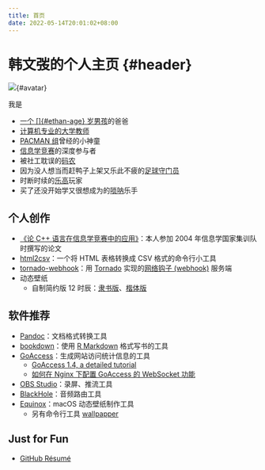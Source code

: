 ```yaml
---
title: 首页
date: 2022-05-14T20:01:02+08:00
---
```


# 韩文弢的个人主页 {#header}

![](hanwentao.png){#avatar}

我是

* [一个 []{#ethan-age} 岁男孩](https://hanyicheng.net)的爸爸
* [计算机专业的大学教师](https://www.cs.tsinghua.edu.cn/info/1114/3524.htm)
* [PACMAN 组](https://pacman.cs.tsinghua.edu.cn)曾经的小神童
* [信息学竞赛](https://noi.cn)的深度参与者
* 被社工耽误的[码农](https://github.com/hanwentao)
* 因为没人想当而赶鸭子上架又乐此不疲的[足球守门员](https://en.wikipedia.org/wiki/Goalkeeper_(association_football))
* 时断时续的[乐高](https://www.lego.com/zh-cn)玩家
* 买了还没开始学又很想成为的[唢呐](https://en.wikipedia.org/wiki/Suona)乐手

## 个人创作

* [《论 C++ 语言在信息学竞赛中的应用》](cpp-in-oi/)：本人参加 2004 年信息学国家集训队时撰写的论文
* [html2csv](https://github.com/hanwentao/html2csv)：一个将 HTML 表格转换成 CSV 格式的命令行小工具
* [tornado-webhook](https://github.com/hanwentao/tornado-webhook)：用 [Tornado](https://www.tornadoweb.org/) 实现的[网络钩子 (webhook)](https://docs.github.com/en/developers/webhooks-and-events/webhooks/about-webhooks) 服务端
* 动态壁纸
  * 自制简约版 12 时辰：[隶书版](12EarthlyBranchesLi.heic)、[楷体版](12EarthlyBranchesKai.heic)

## 软件推荐

* [Pandoc](https://pandoc.org/)：文档格式转换工具
* [bookdown](https://bookdown.org/)：使用 [R Markdown](https://rmarkdown.rstudio.com/) 格式写书的工具
* [GoAccess](https://goaccess.io/)：生成网站访问统计信息的工具
  * [GoAccess 1.4, a detailed tutorial](https://arnaudr.io/2020/08/10/goaccess-14-a-detailed-tutorial/)
  * [如何在 Nginx 下配置 GoAccess 的 WebSocket 功能](https://blog.51cto.com/u_1986371/2456422)
* [OBS Studio](https://obsproject.com/)：录屏、推流工具
* [BlackHole](https://existential.audio/blackhole/)：音频路由工具
* [Equinox](https://equinoxmac.com/)：macOS 动态壁纸制作工具
  * 另有命令行工具 [wallpapper](https://github.com/mczachurski/wallpapper)

## Just for Fun

* [GitHub R&eacute;sum&eacute;](https://resume.github.io/?hanwentao)

<script>
  function computeAge(year, month, day) {
    var now = new Date();
    var thisYear = now.getFullYear();
    var age = thisYear - year;
    var birthday = new Date(thisYear, month - 1, day);
    return now >= birthday ? age : age - 1;
  }
  document.getElementById("ethan-age").innerText = computeAge(2015, 7, 17);
</script>
